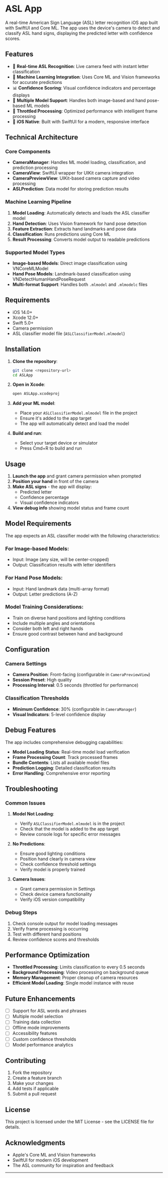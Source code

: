 # ASL App

A real-time American Sign Language (ASL) letter recognition iOS app built with
SwiftUI and Core ML. The app uses the device's camera to detect and classify ASL
hand signs, displaying the predicted letter with confidence scores.

## Features

- 📱 **Real-time ASL Recognition**: Live camera feed with instant letter
  classification
- 🤖 **Machine Learning Integration**: Uses Core ML and Vision frameworks for
  accurate predictions
- 📊 **Confidence Scoring**: Visual confidence indicators and percentage
  displays
- 🎯 **Multiple Model Support**: Handles both image-based and hand pose-based ML
  models
- 🔄 **Throttled Processing**: Optimized performance with intelligent frame
  processing
- 📱 **iOS Native**: Built with SwiftUI for a modern, responsive interface

## Technical Architecture

### Core Components

- **CameraManager**: Handles ML model loading, classification, and prediction
  processing
- **CameraView**: SwiftUI wrapper for UIKit camera integration
- **CameraPreviewView**: UIKit-based camera capture and video processing
- **ASLPrediction**: Data model for storing prediction results

### Machine Learning Pipeline

1. **Model Loading**: Automatically detects and loads the ASL classifier model
2. **Hand Detection**: Uses Vision framework for hand pose detection
3. **Feature Extraction**: Extracts hand landmarks and pose data
4. **Classification**: Runs predictions using Core ML
5. **Result Processing**: Converts model output to readable predictions

### Supported Model Types

- **Image-based Models**: Direct image classification using VNCoreMLModel
- **Hand Pose Models**: Landmark-based classification using
  VNDetectHumanHandPoseRequest
- **Multi-format Support**: Handles both `.mlmodel` and `.mlmodelc` files

## Requirements

- iOS 14.0+
- Xcode 12.0+
- Swift 5.0+
- Camera permission
- ASL classifier model file (`ASLClassifierModel.mlmodel`)

## Installation

1. **Clone the repository**:

   ```bash
   git clone <repository-url>
   cd ASLApp
   ```

2. **Open in Xcode**:

   ```bash
   open ASLApp.xcodeproj
   ```

3. **Add your ML model**:

   - Place your `ASLClassifierModel.mlmodel` file in the project
   - Ensure it's added to the app target
   - The app will automatically detect and load the model

4. **Build and run**:
   - Select your target device or simulator
   - Press Cmd+R to build and run

## Usage

1. **Launch the app** and grant camera permission when prompted
2. **Position your hand** in front of the camera
3. **Make ASL signs** - the app will display:
   - Predicted letter
   - Confidence percentage
   - Visual confidence indicators
4. **View debug info** showing model status and frame count

## Model Requirements

The app expects an ASL classifier model with the following characteristics:

### For Image-based Models:

- Input: Image (any size, will be center-cropped)
- Output: Classification results with letter identifiers

### For Hand Pose Models:

- Input: Hand landmark data (multi-array format)
- Output: Letter predictions (A-Z)

### Model Training Considerations:

- Train on diverse hand positions and lighting conditions
- Include multiple angles and orientations
- Consider both left and right hands
- Ensure good contrast between hand and background

## Configuration

### Camera Settings

- **Camera Position**: Front-facing (configurable in `CameraPreviewView`)
- **Session Preset**: High quality
- **Processing Interval**: 0.5 seconds (throttled for performance)

### Classification Thresholds

- **Minimum Confidence**: 30% (configurable in `CameraManager`)
- **Visual Indicators**: 5-level confidence display

## Debug Features

The app includes comprehensive debugging capabilities:

- **Model Loading Status**: Real-time model load verification
- **Frame Processing Count**: Track processed frames
- **Bundle Contents**: Lists all available model files
- **Prediction Logging**: Detailed classification results
- **Error Handling**: Comprehensive error reporting

## Troubleshooting

### Common Issues

1. **Model Not Loading**:

   - Verify `ASLClassifierModel.mlmodel` is in the project
   - Check that the model is added to the app target
   - Review console logs for specific error messages

2. **No Predictions**:

   - Ensure good lighting conditions
   - Position hand clearly in camera view
   - Check confidence threshold settings
   - Verify model is properly trained

3. **Camera Issues**:
   - Grant camera permission in Settings
   - Check device camera functionality
   - Verify iOS version compatibility

### Debug Steps

1. Check console output for model loading messages
2. Verify frame processing is occurring
3. Test with different hand positions
4. Review confidence scores and thresholds

## Performance Optimization

- **Throttled Processing**: Limits classification to every 0.5 seconds
- **Background Processing**: Video processing on background queue
- **Memory Management**: Proper cleanup of camera resources
- **Efficient Model Loading**: Single model instance with reuse

## Future Enhancements

- [ ] Support for ASL words and phrases
- [ ] Multiple model selection
- [ ] Training data collection
- [ ] Offline mode improvements
- [ ] Accessibility features
- [ ] Custom confidence thresholds
- [ ] Model performance analytics

## Contributing

1. Fork the repository
2. Create a feature branch
3. Make your changes
4. Add tests if applicable
5. Submit a pull request

## License

This project is licensed under the MIT License - see the LICENSE file for
details.

## Acknowledgments

- Apple's Core ML and Vision frameworks
- SwiftUI for modern iOS development
- The ASL community for inspiration and feedback

---
